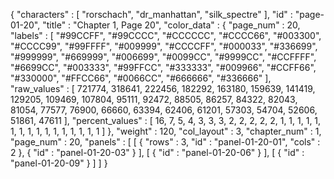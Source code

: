 {
  "characters" : [
    "rorschach",
    "dr_manhattan",
    "silk_spectre"
  ],
  "id" : "page-01-20",
  "title" : "Chapter 1, Page 20",
  "color_data" : {
    "page_num" : 20,
    "labels" : [
      "#99CCFF",
      "#99CCCC",
      "#CCCCCC",
      "#CCCC66",
      "#003300",
      "#CCCC99",
      "#99FFFF",
      "#009999",
      "#CCCCFF",
      "#000033",
      "#336699",
      "#999999",
      "#669999",
      "#006699",
      "#0099CC",
      "#9999CC",
      "#CCFFFF",
      "#6699CC",
      "#003333",
      "#99FFCC",
      "#333333",
      "#009966",
      "#CCFF66",
      "#330000",
      "#FFCC66",
      "#0066CC",
      "#666666",
      "#336666"
    ],
    "raw_values" : [
      721774,
      318641,
      222456,
      182292,
      163180,
      159639,
      141419,
      129205,
      109469,
      107804,
      95111,
      92472,
      88505,
      86257,
      84322,
      82043,
      81054,
      77577,
      76900,
      66660,
      63394,
      62406,
      61201,
      57303,
      54704,
      52606,
      51861,
      47611
    ],
    "percent_values" : [
      16,
      7,
      5,
      4,
      3,
      3,
      3,
      2,
      2,
      2,
      2,
      2,
      1,
      1,
      1,
      1,
      1,
      1,
      1,
      1,
      1,
      1,
      1,
      1,
      1,
      1,
      1,
      1
    ]
  },
  "weight" : 120,
  "col_layout" : 3,
  "chapter_num" : 1,
  "page_num" : 20,
  "panels" : [
    [
      {
        "rows" : 3,
        "id" : "panel-01-20-01",
        "cols" : 2
      },
      {
        "id" : "panel-01-20-03"
      }
    ],
    [
      {
        "id" : "panel-01-20-06"
      }
    ],
    [
      {
        "id" : "panel-01-20-09"
      }
    ]
  ]
}

